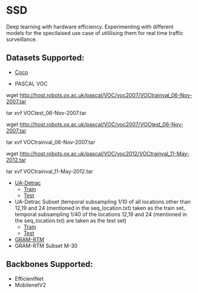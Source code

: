 # SSD
Deep learning with hardware efficiency. Experimenting with different models for the specilaised use case of utililising them for real time traffic surveillance. 

## Datasets Supported:
* [Coco](http://cocodataset.org/#download)

* PASCAL VOC

wget http://host.robots.ox.ac.uk/pascal/VOC/voc2007/VOCtrainval_06-Nov-2007.tar

tar xvf VOCtest_06-Nov-2007.tar

wget http://host.robots.ox.ac.uk/pascal/VOC/voc2007/VOCtest_06-Nov-2007.tar

tar xvf VOCtrainval_06-Nov-2007.tar

wget http://host.robots.ox.ac.uk/pascal/VOC/voc2012/VOCtrainval_11-May-2012.tar

tar xvf VOCtrainval_11-May-2012.tar

* [UA-Detrac](http://detrac-db.rit.albany.edu/download)
  - [Train](https://drive.google.com/open?id=1_9ka5OmpQ7XPFndgcJnJp-59B74rp2u5)
  - [Test](https://drive.google.com/file/d/1cJsle-JCYZ8fXf7dEzxRuLXryrXEHRgW/view?usp=sharing)
* UA-Detrac Subset (temporal subsampling 1/10 of all locations other than 12,19 and 24 (mentioned in the seq_location.txt) taken as the train set, temporal subsampling 1/40 of the locations 12,19 and 24 (mentioned in the seq_location.txt) are taken as the test set)
  - [Train](https://drive.google.com/open?id=18yNRIxRzhdMG14IjkFRyRgIu9i48iTGS)
  - [Test](https://drive.google.com/open?id=1JUGbdARG8SIJnjHg_Glpak_uJmSM7iB_)
* [GRAM-RTM](http://agamenon.tsc.uah.es/Personales/rlopez/data/rtm/)
* GRAM-RTM Subset M-30

## Backbones Supported:
* EfficientNet
* MobilenetV2

